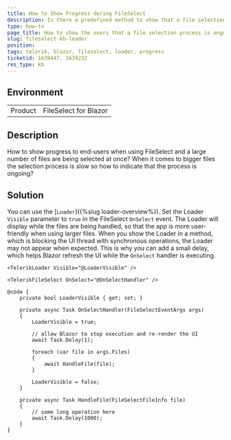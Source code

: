 ```yaml
---
title: How to Show Progress during FileSelect
description: Is there a predefined method to show that a file selection process is ongoing? How to display progress to users when selecting a large number of files at once?
type: how-to
page_title: How to show the users that a file selection process is ongoing?
slug: fileselect-kb-loader
position:
tags: telerik, blazor, fileselect, loader, progress
ticketid: 1639447, 1639232
res_type: kb
---
```


## Environment

<table>
  <tbody>
    <tr>
      <td>Product</td>
      <td>FileSelect for Blazor
    </tr>
  </tbody>
</table>


## Description

How to show progress to end-users when using FileSelect and a large number of files are being selected at once? When it comes to bigger files the selection process is slow so how to indicate that the process is ongoing?

## Solution

You can use the [`Loader`]({%slug loader-overview%}). Set the Loader `Visible` parameter to `true` in the FileSelect `OnSelect` event. The Loader will display while the files are being handled, so that the app is more user-friendly when using larger files. When you show the Loader in a method, which is blocking the UI thread with synchronous operations, the Loader may not appear when expected. This is why you can add a small delay, which helps Blazor refresh the UI while the `OnSelect` handler is executing.

````CSHTML
<TelerikLoader Visible="@LoaderVisible" />

<TelerikFileSelect OnSelect="@OnSelectHandler" />

@code {
    private bool LoaderVisible { get; set; }

    private async Task OnSelectHandler(FileSelectEventArgs args)
    {
        LoaderVisible = true;

        // allow Blazor to stop execution and re-render the UI
        await Task.Delay(1);

        foreach (var file in args.Files)
        {
            await HandleFile(file);
        }

        LoaderVisible = false;
    }

    private async Task HandleFile(FileSelectFileInfo file)
    {
        // some long operation here
        await Task.Delay(1000);
    }
}
````